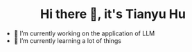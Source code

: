 <div align="center">
  
# Hi there 👋, it's Tianyu Hu

</div>

- 🔭 I’m currently working on the application of LLM 
- 🌱 I’m currently learning a lot of things
